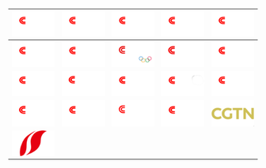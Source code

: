| ![](https://raw.githubusercontent.com/RevGear/logo/master/Countries/CN/CCTV1.png) | ![](https://raw.githubusercontent.com/RevGear/logo/master/Countries/CN/CCTV10.png) | ![](https://raw.githubusercontent.com/RevGear/logo/master/Countries/CN/CCTV11.png) | ![](https://raw.githubusercontent.com/RevGear/logo/master/Countries/CN/CCTV12.png) | ![](https://raw.githubusercontent.com/RevGear/logo/master/Countries/CN/CCTV13.png) | 
|:---:|:---:|:---:|:---:|:---:| 
| ![](https://raw.githubusercontent.com/RevGear/logo/master/Countries/CN/CCTV14.png) | ![](https://raw.githubusercontent.com/RevGear/logo/master/Countries/CN/CCTV15.png) | ![](https://raw.githubusercontent.com/RevGear/logo/master/Countries/CN/CCTV16.png) | ![](https://raw.githubusercontent.com/RevGear/logo/master/Countries/CN/CCTV17.png) | ![](https://raw.githubusercontent.com/RevGear/logo/master/Countries/CN/CCTV2.png) | 
| ![](https://raw.githubusercontent.com/RevGear/logo/master/Countries/CN/CCTV3.png) | ![](https://raw.githubusercontent.com/RevGear/logo/master/Countries/CN/CCTV4K.png) | ![](https://raw.githubusercontent.com/RevGear/logo/master/Countries/CN/CCTV5.png) | ![](https://raw.githubusercontent.com/RevGear/logo/master/Countries/CN/CCTV5Plus.png) | ![](https://raw.githubusercontent.com/RevGear/logo/master/Countries/CN/CCTV6.png) | 
| ![](https://raw.githubusercontent.com/RevGear/logo/master/Countries/CN/CCTV7.png) | ![](https://raw.githubusercontent.com/RevGear/logo/master/Countries/CN/CCTV8.png) | ![](https://raw.githubusercontent.com/RevGear/logo/master/Countries/CN/CCTV8K.png) | ![](https://raw.githubusercontent.com/RevGear/logo/master/Countries/CN/CCTV9.png) | ![](https://raw.githubusercontent.com/RevGear/logo/master/Countries/CN/CGTN.png) | 
| ![](https://raw.githubusercontent.com/RevGear/logo/master/Countries/CN/ShanxiTV.png)  | 
